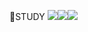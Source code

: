 📜STUDY
<img src="https://img.shields.io/badge/REACT-61DAFB?style=flat-square&logo=CSS3&logoColor=white"/><img src="https://img.shields.io/badge/CSS3-1572B6?style=flat-square&logo=CSS3&logoColor=white"/><img src="https://img.shields.io/badge/JavaScript-F7DF1E?style=flat-square&logo=CSS3&logoColor=white"/>

